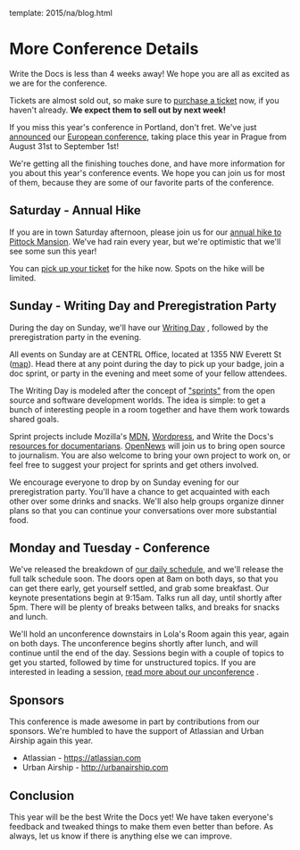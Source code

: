 template: 2015/na/blog.html

More Conference Details
=======================

Write the Docs is less than 4 weeks away! We hope you are all as excited as we
are for the conference. 

Tickets are almost sold out, so make sure to [purchase a ticket][ticket] now, if you
haven't already. **We expect them to sell out by next week!**

[ticket]: https://ti.to/writethedocs/write-the-docs-na-2015/

If you miss this year's conference in Portland, don't fret. We've just [announced][eu-announce]
our [European conference][eu-conf], taking place this year in Prague from August 31st to
September 1st! 

[eu-announce]: http://www.writethedocs.org/conf/eu/2015/news/announcing-eu-2015/
[eu-conf]: http://writethedocs.org/conf/eu/2015/

We're getting all the finishing touches done,
and have more information for you about this year's conference events.
We hope you can join us for most of them,
because they are some of our favorite parts of the conference.

Saturday - Annual Hike
----------------------

If you are in town Saturday afternoon, please join us for 
our [annual hike to Pittock Mansion][hike]. We've had rain every year, but
we're optimistic that we'll see some sun this year!

You can [pick up your ticket][hike-ticket] for the hike now. Spots on the hike
will be limited.

[hike]: http://writethedocs.org/conf/na/2015/hike/
[hike-ticket]: https://ti.to/writethedocs/write-the-docs-hike

Sunday - Writing Day and Preregistration Party
----------------------------------------------

During the day on Sunday, we'll have our [Writing Day][writing-day]
, followed by the preregistration party in the evening.

All events on Sunday are at CENTRL Office, located
at 1355 NW Everett St ([map][centrl-map]).  Head there at any point during the
day to pick up your badge, join a doc sprint, or party
in the evening and meet some of your fellow attendees.

The Writing Day is modeled after the concept of ["sprints"][sprints] from
the open source and software development worlds. The idea is simple: to get a
bunch of interesting people in a room together and have them work towards shared
goals.

Sprint projects include
Mozilla's [MDN][mdn], [Wordpress][wordpress], and Write the Docs's [resources for
documentarians][wtd-resources]. [OpenNews][opennews] will join us to
bring open source to journalism. You are also welcome to bring your own project
to work on, or feel free to suggest your project for sprints and get others
involved.

We encourage everyone to drop by on Sunday evening for our preregistration
party. You'll have a chance to get acquainted with each other over some
drinks and snacks. We'll also help groups organize dinner plans so that you
can continue your conversations over more substantial food.

[writing-day]: http://writethedocs.org/conf/na/2015/writing-day/
[centrl-map]: https://goo.gl/maps/xljmU
[sprints]: http://en.wikipedia.org/wiki/Sprint_%28software_development%29

[mdn]: http://mdn.mozilla.org
[wordpress]: http://wordpress.org
[wtd-resources]: http://docs.writethedocs.org/
[opennews]: http://opennews.org/

Monday and Tuesday - Conference
-------------------------------

We've released the breakdown of [our daily schedule][schedule], and we'll 
release the full talk schedule soon. The doors
open at 8am on both days, so that you can get there early, get yourself settled,
and grab some breakfast. Our keynote presentations begin at 9:15am. Talks 
run all day, until shortly after 5pm. There will be plenty of breaks between talks, and breaks
for snacks and lunch.

We'll hold an unconference downstairs in Lola's Room again this year, again on
both days. The unconference begins shortly after lunch,
and will continue until the end of the day. Sessions begin with a
couple of topics to get you started, followed by time for unstructured topics.
If you are interested in leading a session, [read more about our unconference][unconference] .

[schedule]: /conf/na/2015/schedule/
[unconference]: /conf/na/2015/conference/

Sponsors
--------

This conference is made awesome in part by contributions from our sponsors.
We're humbled to have the support of Atlassian and Urban Airship again this
year.

 * Atlassian - https://atlassian.com
 * Urban Airship - http://urbanairship.com

Conclusion
----------

This year will be the best Write the Docs yet!
We have taken everyone's feedback and tweaked things to make them even better than before.
As always, let us know if there is anything else we can improve.
